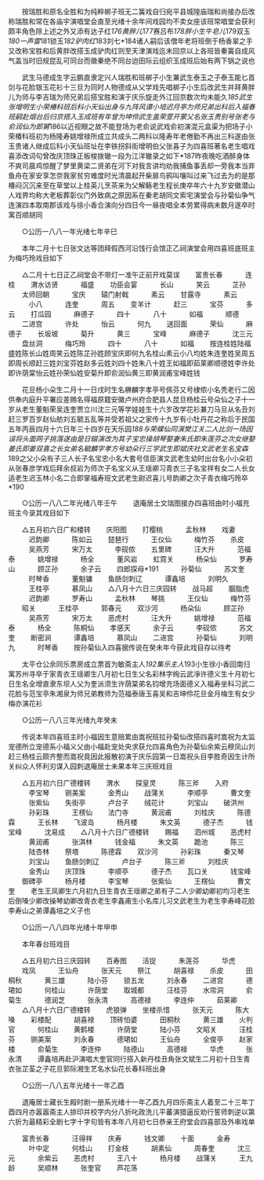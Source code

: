 <!-- { "loadSidebar": true } -->
　　按瑞胜和原名全胜和为纯粹梆子班无二簧戏自归宛平县城隍庙瑞和尚接办后改称瑞胜和常在各庙宇演唱堂会直至光绪十余年间戏园均不卖女座该班常唱堂会获利颇丰角色除上述之外又添有达子红*176黄胖儿*177赛吕布*178胖小生牛皂儿*179双玉*180一声雷*181锁玉*182驴肉红*183刘七*184诸人嗣后该僧年老将班倒于杨香翠之手又改称宝胜和后黄胖改搭玉成驴肉红则至天津演戏迄未回京以上各班皆秦簧自成风气盖当时旧规昆乱可同台而徽秦绝不同台迨田际云组织玉成班后始有两下锅之说也 

　　武生马德成生字云鹏直隶定兴人瑞胜和班梆子小生兼武生泰玉之子泰玉能匕首剑与花脸银玉花衫十三旦为同时人物德成从父学戏先唱梆子小生后改武生并拜黄胖儿为师与李吉瑞为师兄弟后搭宝胜和演于庆乐旋走外江回京数次均未能久*185武生张增明生小荣椿科班后科小天仙出身与九阵风谭小培迟月亭为师兄弟出科后入福春班嗣赴烟台后归京搭入玉成班有年曾为坤伶武生盖荣萱开蒙父名张玉贵别号张老与俞润仙为郎舅*186以近视眼之故不能登场为老俞说武戏俞初演混元盒渠为把场子小荣椿科班初为杨隆寿姚增禄所成立共成头二两科以隆寿年老倦勤不再出三科遂由张玉贵诸人继成后科小天仙班址在李铁拐斜街增明伯父张喜子为四喜班著名老生唱戏喜添改词句曾改庆顶珠正板梭拨辙一段为江洋辙录之如下*187昨夜晚吃酒醉身体不爽司晨鸡惊醒了梦里黄梁二贤弟在河下对我言讲均劝我捕鱼事丢却一旁我本当弃鱼舟在家安享怎奈我家贫穷难度时光清晨起开柴扉鸟鸦叫嚷叫过来飞过去为的是那椿闷沉沉来至在草堂以上桂英儿烹茶来为父解觞老生程长庚卒年六十九岁安徽潜山人戏界均称大老板葬彰仪门外致病之原因系在秦老胡同文索宅演堂会与孙菊仙争气连演四本取南郡该戏与徐小香合演向分四日今一昼夜唱全本劳累得病未数月遂卒时寓百顺胡同 

　　○公历一八八一年光绪七年辛巳 

　　本年二月十七日张文达等团拜假西河沿饯行会馆正乙祠演堂会用四喜班底班主为梅巧玲戏目如下 

　　△二月十七日正乙祠堂会不带灯一准午正前开戏莫误 
　　富贵长春 
　　　连桂 
　　渭水访贤 
　　　福盛 
　　功臣会宴 
　　　长山 
　　　笑云 
　　　芷孙 
　　太师回朝 
　　　宝庆 
　　辕门射戟 
　　　素云 
　　甘露寺 
　　　素云 
　　　小八 
　　　连奎 
　　　周五 
　　变羊计 
　　　赶三 
　　　宝芬 
　　　多云 
　　打瓜园 
　　　麻德子 
　　　四十 
　　　八十 
　　　如福 
　　　顺德 
　　二进宫 
　　　许处 
　　　怡云 
　　　何九 
　　送回面 
　　　荣仙 
　　　麻德子 
　　长坂坡 
　　　菊升 
　　　黄三 
　　　宝峰 
　　　麻德子 
　　　沈三元 
　　盘丝洞 
　　　梅巧玲 
　　　四十 
　　　八十 
　　　如福 
　　按连桂姓陆福盛姓陈长山姓周笑云姓陈芷孙姓顾宝庆即何九名桂山素云小八均姓朱连奎姓吴周五即周长顺赶三姓刘宝芬姓赵多云姓刘四十姓朱八十姓王如福即茹莱卿顺德姓李许处即许荫棠怡云姓孙荣仙姓安菊升即俞润仙黄三即黄润甫宝峰姓钱 

　　花旦杨小朵生二月十一日戌时生名楙麟字孝亭号佩芬又号棣侬小名秃老行二因供奉内庭升平署应差赐名得福原籍安徽卢州府合肥县人昆旦杨桂云号朵仙之子十一岁从老生董魁荣吴连奎贾立川沈三元等学娃娃生十六岁改学花衫兼刀马旦从名丑刘赶三罗百岁赵仙舫刘五毓五乱等并受若祖父之家传十九岁有小牡丹花之称后于民国五年丙辰四月十六日年三十四岁在天乐园*188与荣蝶仙同演樊江关二人比剑一场因误将头面网子挑落遂由是日辍演改为其子宝忠操胡琴娶妻朱氏即朱莲芬之次女继娶姜氏即姜双喜之长女弟名毓麟字孝方号幼朵行三学武生即斌庆社文武老生名宝森*189之父小朵有子三人长子名宝忠小名大套号信臣演文武老生幼时出台名小小朵初从张春彦学戏后拜余叔岩为师次子名宝义从王瑶卿习青衣三子名宝祥有女二人长女适老生迟玉林小名二合即掌福寿班文武老生尉迟喜儿号韵卿之次子青衣梅巧玲卒*190 


　　○公历一八八二年光绪八年壬午 
　　退庵居士文瑞图接办四喜班由时小福充班主今录其戏目如下 

　　△五月初六日广和楼转 
　　庆阳图 
　　打樱桃 
　　　孟秋林 
　　戏妻 
　　　迟韵卿 
　　　陈如云 
　　琵琶行 
　　　王仪仙 
　　　梅竹芬 
　　杀皮 
　　　吴燕芳 
　　　宋万太 
　　　李砚侬 
　　五里碑 
　　　汪大升 
　　　范福泰 
　　　姚增禄 
　　　杨全 
　　　董风岩 
　　虹霓关 
　　　杨朵仙 
　　　罗寿山 
　　　顾芷孙 
　　　余子云 
　　四郎探母*191 
　　　孙菊仙 
　　　苏文奎 
　　　时琴香 
　　　董魁镛 
　　鱼肠剑刺辽 
　　　谭鑫培 
　　　刘明久 
　　　王桂亭 
　　　慕凤山 
　　△八月十六日三庆园转 
　　战马超 
　　胭脂虎 
　　　迟韵卿 
　　　罗寿山 
　　　孟秋林 
　　琴挑 
　　　王仪仙 
　　　梅竹芬 
　　昭关 
　　　王桂亭 
　　　郭春元 
　　双沙河 
　　　杨朵仙 
　　　顾芷孙 
　　　吴燕芳 
　　　宋万太 
　　恶虎村 
　　　汪大升 
　　　姚增禄 
　　　范福泰 
　　　杨全 
　　　陈桐仙 
　　孝感天 
　　　余子云 
　　　李砚侬 
　　　苏文奎 
　　断密涧 
　　　谭鑫培 
　　　慕凤山 
　　二进宫 
　　　孙菊仙 
　　　刘明九 
　　　时琴香 
　　按孙菊仙入四喜据传说在癸未年今获此戏目存以待考 

　　太平仓公余同乐票房成立票首为敏斋主人*192集乐主人*193小生徐小香回南归寓苏州寻卒于家青衣王瑶卿生八月初七日生父名彩林字绚云武凈许德义生十月初七日生名全增直隶东坝人父为奎派须生许荫棠弟名钧增充场面德义入福寿坐科习武二花脸与范宝亭朱湘泉为师兄弟教师为范福泰唐玉喜吴和吉坤伶花旦金月梅生有女少梅亦演花衫 

　　○公历一八八三年光绪九年癸未 

　　传说本年四喜班主时小福因生意赔累由嵩祝班拉孙菊仙改搭四喜时嵩祝为太监宠德所立宠德系小福义父由小福赴宠处央求获允四喜角色为孙菊仙余紫云穆凤山刘赶三杨桂云颇齐整而嵩祝竟因此报散初演于庆乐园第一日嵩祝头目李胜奇因生计所关纠众人怀利刃谋入园刺退庵居士未果本年三庆班戏目 

　　△五月初六日广德楼转 
　　渭水 
　　探皇灵 
　　　陈三斧 
　　入府 
　　　李宝琴 
　　铡美案 
　　　金秀山 
　　战蒲关 
　　　李顺亭 
　　　曹文奎 
　　　张紫仙 
　　失街亭 
　　　卢台子 
　　绒花计 
　　　刘宝山 
　　破洪州 
　　　孙彩珠 
　　　王楞仙 
　　法门寺 
　　　黄润甫 
　　　刘桂庆 
　　　陈德霖 
　　　王长林 
　　飞波岛 
　　　杨月楼 
　　　朱文英 
　　　德子杰 
　　　钱宝峰 
　　　沈易成 
　　△八月十六日广德楼转 
　　赐福 
　　泗州城 
　　恶虎村 
　　　黄润甫 
　　　张淇林 
　　　钱金福 
　　　朱文英 
　　跪池 
　　　陈三 
　　　陆杏林 
　　祭塔 
　　　陈德霖 
　　双沙河 
　　　孙彩珠 
　　　秦又琴 
　　　刘宝山 
　　鱼肠剑刺辽 
　　　卢台子 
　　　陈三斧 
　　　刘桂庆 
　　　金秀山 
　　庆顶珠 
　　　李顺亭 
　　　德子杰 
　　瓦口关 
　　　钱宝峰 
　　御碑亭 
　　　杨月楼 
　　　李宝琴 
　　　张紫仙 
　　　王楞仙 
　　　曹文奎 
　　老生王凤卿生六月初九日生青衣王瑶卿之弟有子二人少卿幼卿初均习老生后倒嗓少卿改操琴幼卿改青衣老生李鑫甫生小名库儿习文武老生为老生李寿峰花脸李寿山之弟谭鑫培之义子也 

　　○公历一八八四年光绪十年甲申 

　　本年春台班戏目 

　　△五月初六日三庆园转 
　　百寿图 
　　活捉 
　　　朱莲芬 
　　　华虎 
　　戏凤 
　　　王仙舟 
　　　张天元 
　　祭江 
　　　胡喜禄 
　　杀皮 
　　　田桐秋 
　　　黄三雄 
　　　陆小芬 
　　锁五龙 
　　　刘永春 
　　二进宫 
　　　德珺如 
　　　何桂山 
　　　许荫堂 
　　取城都 
　　　汪桂芬 
　　水帘洞 
　　　俞菊生 
　　　德润芝 
　　　张永清 
　　　高德禄 
　　　李连仲 
　　　茹莱卿 
　　△八月十六日广德楼转 
　　虎狼弹 
　　坐楼杀惜 
　　　张天元 
　　　陈大嗓 
　　彩楼配 
　　　胡喜禄 
　　顶砖怕婆 
　　　田桐秋 
　　　黄三雄 
　　火判官 
　　　何桂山 
　　黄鹤楼 
　　　许荫堂 
　　　陆小芬 
　　文昭关 
　　　汪桂芬 
　　铡美案 
　　　刘永春 
　　　德珺如 
　　　王仙舟 
　　　全俊亭 
　　赵家楼 
　　　俞菊生 
　　　李连仲 
　　　陆德山 
　　　高德禄 
　　　华虎 
　　　张永清 
　　谭鑫培再赴沪演唱大奎官同行搭入新丹桂丑角张文斌生二月初十日生青衣张芷荃之子花旦郭际湘生艺名水仙花长春科班出身 

　　○公历一八八五年光绪十一年乙酉 

　　退庵居士藏长生殿时剧一册系光绪十一年乙酉九月四乐斋主人着至二十三年丁酉四月亦嚣嚣斋主人排印并校字内分八折叱政洗儿平蕃演猎逼反劝行誓师刺逆以第六折为最精彩全剧七字十字句皆有本年八月初七日恭亲王府堂会四喜部及外串戏单 

　　富贵长春 
　　　汪得祥 
　　庆寿 
　　　钱文卿 
　　十面 
　　　金寿 
　　　叶中定 
　　　何桂山 
　　打金枝 
　　　胡素仙 
　　　周春奎 
　　　沈三元 
　　　余紫云 
　　恶虎村 
　　　王八十 
　　　杨月楼 
　　战蒲关 
　　　王九龄 
　　　吴顺林 
　　　张奎官 
　　芦花荡 
